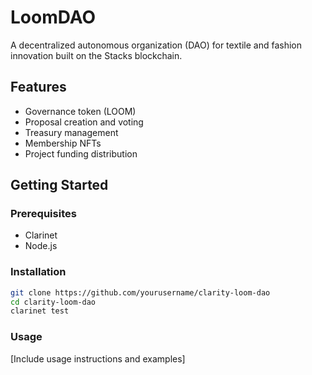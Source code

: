 # LoomDAO

A decentralized autonomous organization (DAO) for textile and fashion innovation built on the Stacks blockchain.

## Features
- Governance token (LOOM)
- Proposal creation and voting
- Treasury management
- Membership NFTs
- Project funding distribution

## Getting Started

### Prerequisites
- Clarinet
- Node.js

### Installation
```bash
git clone https://github.com/yourusername/clarity-loom-dao
cd clarity-loom-dao
clarinet test
```

### Usage
[Include usage instructions and examples]
